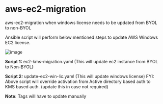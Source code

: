 # aws-ec2-migration
aws-ec2-migration when windows license needs to be updated from BYOL to non-BYOL

Ansible script will perform below mentioned steps to update AWS Windows EC2 license. 

![image](https://user-images.githubusercontent.com/29974760/126468696-af15cc40-d398-4a9e-96a6-66c88b9c44c8.png)


**Script 1:** ec2-kms-migration.yaml (This will update ec2 instance from BYOL to Non-BYOL)

**Script 2:** update-ec2-win-lic.yaml (This will update windows license)
FYI: Above script will override activation from Active directory based auth to KMS based auth. (update this in case not required)


**Note:** Tags will have to update manually
